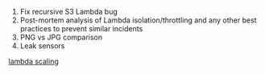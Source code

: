 1. Fix recursive S3 Lambda bug
2. Post-mortem analysis of Lambda isolation/throttling and any other best practices to prevent similar incidents
3. PNG vs JPG comparison
4. Leak sensors

[lambda scaling](https://docs.aws.amazon.com/lambda/latest/dg/lambda-concurrency.html)
